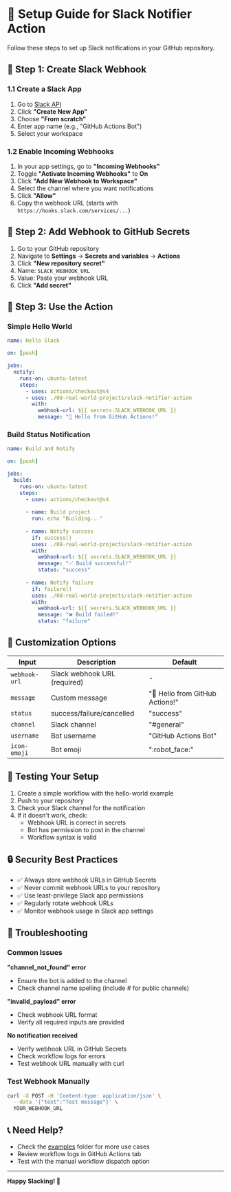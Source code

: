 # 🔧 Setup Guide for Slack Notifier Action

Follow these steps to set up Slack notifications in your GitHub repository.

## 📱 Step 1: Create Slack Webhook

### 1.1 Create a Slack App
1. Go to [Slack API](https://api.slack.com/apps)
2. Click **"Create New App"**
3. Choose **"From scratch"**
4. Enter app name (e.g., "GitHub Actions Bot")
5. Select your workspace

### 1.2 Enable Incoming Webhooks
1. In your app settings, go to **"Incoming Webhooks"**
2. Toggle **"Activate Incoming Webhooks"** to **On**
3. Click **"Add New Webhook to Workspace"**
4. Select the channel where you want notifications
5. Click **"Allow"**
6. Copy the webhook URL (starts with `https://hooks.slack.com/services/...`)

## 🔐 Step 2: Add Webhook to GitHub Secrets

1. Go to your GitHub repository
2. Navigate to **Settings** → **Secrets and variables** → **Actions**
3. Click **"New repository secret"**
4. Name: `SLACK_WEBHOOK_URL`
5. Value: Paste your webhook URL
6. Click **"Add secret"**

## 🚀 Step 3: Use the Action

### Simple Hello World
```yaml
name: Hello Slack

on: [push]

jobs:
  notify:
    runs-on: ubuntu-latest
    steps:
      - uses: actions/checkout@v4
      - uses: ./08-real-world-projects/slack-notifier-action
        with:
          webhook-url: ${{ secrets.SLACK_WEBHOOK_URL }}
          message: "👋 Hello from GitHub Actions!"
```

### Build Status Notification
```yaml
name: Build and Notify

on: [push]

jobs:
  build:
    runs-on: ubuntu-latest
    steps:
      - uses: actions/checkout@v4
      
      - name: Build project
        run: echo "Building..."
      
      - name: Notify success
        if: success()
        uses: ./08-real-world-projects/slack-notifier-action
        with:
          webhook-url: ${{ secrets.SLACK_WEBHOOK_URL }}
          message: "✅ Build successful!"
          status: "success"
      
      - name: Notify failure
        if: failure()
        uses: ./08-real-world-projects/slack-notifier-action
        with:
          webhook-url: ${{ secrets.SLACK_WEBHOOK_URL }}
          message: "❌ Build failed!"
          status: "failure"
```

## 🎨 Customization Options

| Input | Description | Default |
|-------|-------------|---------|
| `webhook-url` | Slack webhook URL (required) | - |
| `message` | Custom message | "👋 Hello from GitHub Actions!" |
| `status` | success/failure/cancelled | "success" |
| `channel` | Slack channel | "#general" |
| `username` | Bot username | "GitHub Actions Bot" |
| `icon-emoji` | Bot emoji | ":robot_face:" |

## 🧪 Testing Your Setup

1. Create a simple workflow with the hello-world example
2. Push to your repository
3. Check your Slack channel for the notification
4. If it doesn't work, check:
   - Webhook URL is correct in secrets
   - Bot has permission to post in the channel
   - Workflow syntax is valid

## 🔒 Security Best Practices

- ✅ Always store webhook URLs in GitHub Secrets
- ✅ Never commit webhook URLs to your repository
- ✅ Use least-privilege Slack app permissions
- ✅ Regularly rotate webhook URLs
- ✅ Monitor webhook usage in Slack app settings

## 🐛 Troubleshooting

### Common Issues

**"channel_not_found" error**
- Ensure the bot is added to the channel
- Check channel name spelling (include # for public channels)

**"invalid_payload" error**
- Check webhook URL format
- Verify all required inputs are provided

**No notification received**
- Verify webhook URL in GitHub Secrets
- Check workflow logs for errors
- Test webhook URL manually with curl

### Test Webhook Manually
```bash
curl -X POST -H 'Content-type: application/json' \
  --data '{"text":"Test message"}' \
  YOUR_WEBHOOK_URL
```

## 📞 Need Help?

- Check the [examples](examples/) folder for more use cases
- Review workflow logs in GitHub Actions tab
- Test with the manual workflow dispatch option

---

**Happy Slacking! 🎉**